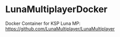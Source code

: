 # LunaMultiplayerDocker

Docker Container for KSP Luna MP: https://github.com/LunaMultiplayer/LunaMultiplayer